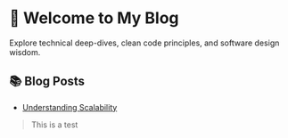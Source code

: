 # 📝 Welcome to My Blog

Explore technical deep-dives, clean code principles, and software design wisdom.

## 📚 Blog Posts

- [Understanding Scalability](./blog/scalability)

>This is a test
